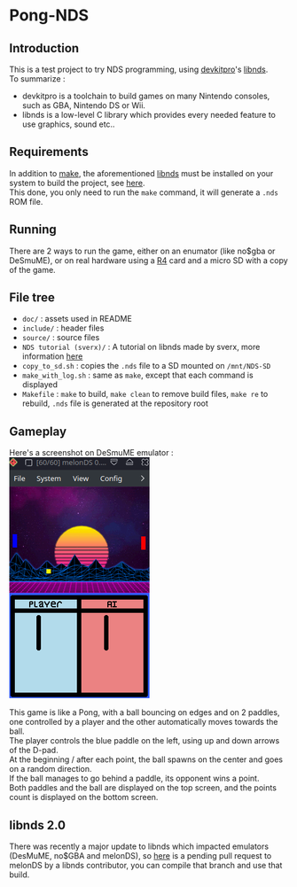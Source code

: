 # Pong-NDS
## Introduction

This is a test project to try NDS programming, using [devkitpro](https://devkitpro.org/)'s [libnds](https://github.com/devkitPro/libnds).  
To summarize :
- devkitpro is a toolchain to build games on many Nintendo consoles, such as GBA, Nintendo DS or Wii.
- libnds is a low-level C library which provides every needed feature to use graphics, sound etc..

## Requirements

In addition to <ins>make</ins>, the aforementioned <ins>libnds</ins> must be installed on your system to build the project, see [here](https://devkitpro.org/wiki/Getting_Started).  
This done, you only need to run the `make` command, it will generate a `.nds` ROM file.  

## Running

There are 2 ways to run the game, either on an enumator (like no$gba or DeSmuME), or on real hardware using a [R4](https://www.r4ds.com/) card and a micro SD with a copy of the game.  

## File tree

- `doc/` : assets used in README
- `include/` : header files
- `source/` : source files
- `NDS tutorial (sverx)/` : A tutorial on libnds made by sverx, more information [here](https://github.com/Chi-Iroh/NDS-Tutorial)
- `copy_to_sd.sh` : copies the `.nds` file to a SD mounted on `/mnt/NDS-SD`
- `make_with_log.sh` : same as `make`, except that each command is displayed
- `Makefile` : `make` to build, `make clean` to remove build files, `make re` to rebuild, `.nds` file is generated at the repository root

## Gameplay

Here's a screenshot on DeSmuME emulator :  
<img src="doc/in-game screenshot.png" alt="Black background with a yellow ball and two paddles, blue at left and red at right. The bottom screen has a score counter for both players."></img>

This game is like a Pong, with a ball bouncing on edges and on 2 paddles, one controlled by a player and the other automatically moves towards the ball.  
The player controls the blue paddle on the left, using up and down arrows of the D-pad.  
At the beginning / after each point, the ball spawns on the center and goes on a random direction.  
If the ball manages to go behind a paddle, its opponent wins a point.  
Both paddles and the ball are displayed on the top screen, and the points count is displayed on the bottom screen.  

## libnds 2.0

There was recently a major update to libnds which impacted emulators (DesMuME, no$GBA and melonDS), so [here](https://github.com/melonDS-emu/melonDS/pull/2197) is a pending pull request to melonDS by a libnds contributor, you can compile that branch and use that build.  